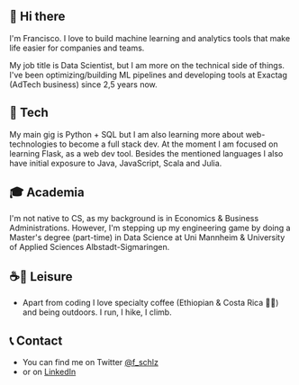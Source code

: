 ## 👋 Hi there

<!--
**fschlz/fschlz** is a ✨ _special_ ✨ repository because its `README.md` (this file) appears on your GitHub profile.

Here are some ideas to get you started:

- 🔭 I’m currently working on ...
- 🌱 I’m currently learning ...
- 👯 I’m looking to collaborate on ...
- 🤔 I’m looking for help with ...
- 💬 Ask me about ...
- 📫 How to reach me: ...
- 😄 Pronouns: ...
- ⚡ Fun fact: ...
-->

I'm Francisco.
I love to build machine learning and analytics tools that make life easier for companies and teams.

My job title is Data Scientist, but I am more on the technical side of things.
I've been optimizing/building ML pipelines and developing tools at Exactag (AdTech business) since 2,5 years now.

## 🤖 Tech

My main gig is Python + SQL but I am also learning more about web-technologies to become a full stack dev.
At the moment I am focused on learning Flask, as a web dev tool.
Besides the mentioned languages I also have initial exposure to Java, JavaScript, Scala and Julia.

## 🎓 Academia

I'm not native to CS, as my background is in Economics & Business Administrations.
However, I'm stepping up my engineering game by doing a Master's degree (part-time) in Data Science at Uni Mannheim & University of Applied Sciences Albstadt-Sigmaringen.

## ☕️🌲 Leisure

- Apart from coding I love specialty coffee (Ethiopian & Costa Rica 👌🏼) and being outdoors. I run, I hike, I climb.

## 📞 Contact

- You can find me on Twitter [@f_schlz](https://twitter.com/f_schlz)
- or on [LinkedIn](https://www.linkedin.com/in/francisco-schulz/)
